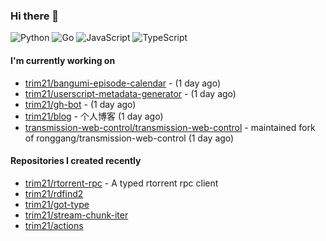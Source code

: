 ### Hi there 👋

![Python](https://img.shields.io/badge/python-3670A0?style=for-the-badge&logo=python&logoColor=ffdd54)
![Go](https://img.shields.io/badge/go-%2300ADD8.svg?style=for-the-badge&logo=go&logoColor=white)
![JavaScript](https://img.shields.io/badge/javascript-%23323330.svg?style=for-the-badge&logo=javascript&logoColor=%23F7DF1E)
![TypeScript](https://img.shields.io/badge/typescript-%23007ACC.svg?style=for-the-badge&logo=typescript&logoColor=white)

#### I'm currently working on

- [trim21/bangumi-episode-calendar](https://github.com/trim21/bangumi-episode-calendar) -  (1 day ago)
- [trim21/userscript-metadata-generator](https://github.com/trim21/userscript-metadata-generator) -  (1 day ago)
- [trim21/gh-bot](https://github.com/trim21/gh-bot) -  (1 day ago)
- [trim21/blog](https://github.com/trim21/blog) - 个人博客 (1 day ago)
- [transmission-web-control/transmission-web-control](https://github.com/transmission-web-control/transmission-web-control) - maintained fork of ronggang/transmission-web-control (1 day ago)

#### Repositories I created recently

- [trim21/rtorrent-rpc](https://github.com/trim21/rtorrent-rpc) - A typed rtorrent rpc client
- [trim21/rdfind2](https://github.com/trim21/rdfind2)
- [trim21/got-type](https://github.com/trim21/got-type)
- [trim21/stream-chunk-iter](https://github.com/trim21/stream-chunk-iter)
- [trim21/actions](https://github.com/trim21/actions)
